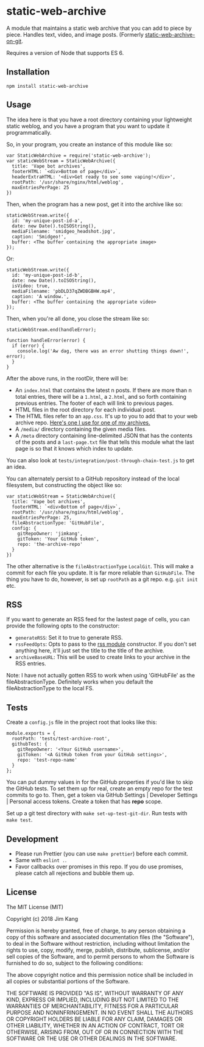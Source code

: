 static-web-archive
==================

A module that maintains a static web archive that you can add to piece by piece. Handles text, video, and image posts.
(Formerly [static-web-archive-on-git](https://github.com/jimkang/static-web-archive-on-git).

Requires a version of Node that supports ES 6.

Installation
------------

    npm install static-web-archive

Usage
-----

The idea here is that you have a root directory containing your lightweight static weblog, and you have a program that you want to update it programmatically.

So, in your program, you create an instance of this module like so:

    var StaticWebArchive = require('static-web-archive');
    var staticWebStream = StaticWebArchive({
      title: 'Vape bot archives',
      footerHTML: `<div>Bottom of page</div>`,
      headerExtraHTML: '<div>Get ready to see some vaping!</div>',
      rootPath: '/usr/share/nginx/html/weblog',
      maxEntriesPerPage: 25
    })

Then, when the program has a new post, get it into the archive like so:

    staticWebStream.write({
      id: 'my-unique-post-id-a',
      date: new Date().toISOString(),
      mediaFilename: 'smidgeo_headshot.jpg',
      caption: 'Smidgeo!',
      buffer: <The buffer containing the appropriate image>
    });

Or:

    staticWebStream.write({
      id: 'my-unique-post-id-b',
      date: new Date().toISOString(),
      isVideo: true,
      mediaFilename: 'pbDLD37qZWDBGBHW.mp4',
      caption: 'A window.',
      buffer: <The buffer containing the appropriate video>
    });

Then, when you're all done, you close the stream like so:

    staticWebStream.end(handleError);

    function handleError(error) {
      if (error) {
        console.log('Aw dag, there was an error shutting things down!', error);
      }
    }

After the above runs, in the rootDir, there will be:

- An `index.html` that contains the latest n posts. If there are more than n total entries, there will be a `1.html`, a `2.html`, and so forth containing previous entries. The footer of each will link to previous pages.
- HTML files in the root directory for each individual post.
- The HTML files refer to an `app.css`. It's up to you to add that to your web archive repo. [Here's one I use for one of my archives.](https://github.com/jimkang/static-web-archive/blob/master/meta/app.css)
- A `/media/` directory containing the given media files.
- A `/meta` directory containing line-delimited JSON that has the contents of the posts and a `last-page.txt` file that tells this module what the last page is so that it knows which index to update.

You can also look at `tests/integration/post-through-chain-test.js` to get an idea.

You can alternately persist to a GitHub repository instead of the local filesystem, but constructing the object like so:

    var staticWebStream = StaticWebArchive({
      title: 'Vape bot archives',
      footerHTML: `<div>Bottom of page</div>`,
      rootPath: '/usr/share/nginx/html/weblog',
      maxEntriesPerPage: 25,
      fileAbstractionType: 'GitHubFile',
      config: {
        gitRepoOwner: 'jimkang',
        gitToken: 'Your GitHub token',
        repo: 'the-archive-repo'
      }
    })

The other alternative is the `fileAbstractionType` `LocalGit`. This will make a commit for each file you update. It is far more reliable than `GitHubFile`. The thing you have to do, however, is set up `rootPath` as a git repo. e.g. `git init` etc.

RSS
---

If you want to generate an RSS feed for the lastest page of cells, you can provide the following opts to the constructor:

- `generateRSS`: Set it to true to generate RSS.
- `rssFeedOpts`: Opts to pass to the [rss module](https://github.com/dylang/node-rss#feedoptions) constructor. If you don't set anything here, it'll just set the title to the title of the archive.
- `archiveBaseURL`: This will be used to create links to your archive in the RSS entries.

Note: I have not actually gotten RSS to work when using 'GitHubFile' as the fileAbstractionType. Definitely works when you default the fileAbstractionType to the local FS.

Tests
-----

Create a `config.js` file in the project root that looks like this:

    module.exports = {
      rootPath: 'tests/test-archive-root',
      githubTest: {
        gitRepoOwner: '<Your GitHub username>',
        gitToken: '<A GitHub token from your GitHub settings>',
        repo: 'test-repo-name'
      }
    };

You can put dummy values in for the GitHub properties if you'd like to skip the GitHub tests. To set them up for real, create an empty repo for the test commits to go to. Then, get a token via GitHub Settings | Developer Settings | Personal access tokens. Create a token that has **repo** scope.

Set up a git test directory with `make set-up-test-git-dir`.
Run tests with `make test`.

Development
----

- Please run Prettier (you can use `make prettier`) before each commit.
- Same with `eslint .`.
- Favor callbacks over promises in this repo. If you do use promises, please catch all rejections and bubble them up.

License
-------

The MIT License (MIT)

Copyright (c) 2018 Jim Kang

Permission is hereby granted, free of charge, to any person obtaining a copy
of this software and associated documentation files (the "Software"), to deal
in the Software without restriction, including without limitation the rights
to use, copy, modify, merge, publish, distribute, sublicense, and/or sell
copies of the Software, and to permit persons to whom the Software is
furnished to do so, subject to the following conditions:

The above copyright notice and this permission notice shall be included in
all copies or substantial portions of the Software.

THE SOFTWARE IS PROVIDED "AS IS", WITHOUT WARRANTY OF ANY KIND, EXPRESS OR
IMPLIED, INCLUDING BUT NOT LIMITED TO THE WARRANTIES OF MERCHANTABILITY,
FITNESS FOR A PARTICULAR PURPOSE AND NONINFRINGEMENT. IN NO EVENT SHALL THE
AUTHORS OR COPYRIGHT HOLDERS BE LIABLE FOR ANY CLAIM, DAMAGES OR OTHER
LIABILITY, WHETHER IN AN ACTION OF CONTRACT, TORT OR OTHERWISE, ARISING FROM,
OUT OF OR IN CONNECTION WITH THE SOFTWARE OR THE USE OR OTHER DEALINGS IN
THE SOFTWARE.
